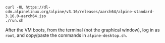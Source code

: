 ```
curl -OL https://dl-cdn.alpinelinux.org/alpine/v3.16/releases/aarch64/alpine-standard-3.16.0-aarch64.iso
./run.sh
```

After the VM boots, from the terminal (not the graphical window), log in as `root`, and copy/paste the commands in `alpine-desktop.sh`.
